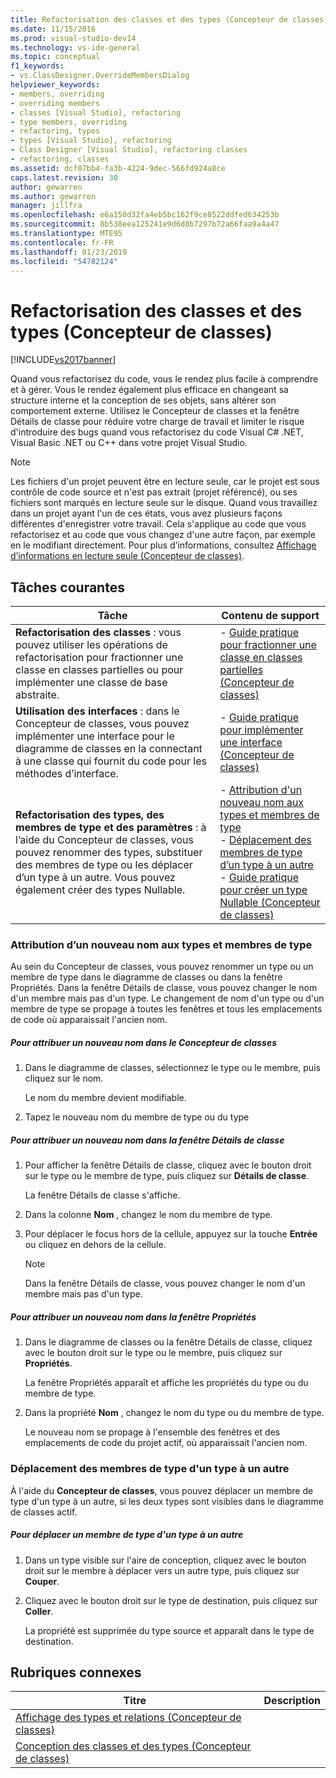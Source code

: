 ```yaml
---
title: Refactorisation des classes et des types (Concepteur de classes) | Microsoft Docs
ms.date: 11/15/2016
ms.prod: visual-studio-dev14
ms.technology: vs-ide-general
ms.topic: conceptual
f1_keywords:
- vs.ClassDesigner.OverrideMembersDialog
helpviewer_keywords:
- members, overriding
- overriding members
- classes [Visual Studio], refactoring
- type members, overriding
- refactoring, types
- types [Visual Studio], refactoring
- Class Designer [Visual Studio], refactoring classes
- refactoring, classes
ms.assetid: dcf07bb4-fa3b-4224-9dec-566fd924a8ce
caps.latest.revision: 30
author: gewarren
ms.author: gewarren
manager: jillfra
ms.openlocfilehash: e6a150d32fa4eb5bc162f9ce8522ddfed634253b
ms.sourcegitcommit: 8b538eea125241e9d6d8b7297b72a66faa9a4a47
ms.translationtype: MTE95
ms.contentlocale: fr-FR
ms.lasthandoff: 01/23/2019
ms.locfileid: "54782124"
---
```

# <a name="refactoring-classes-and-types-class-designer"></a>Refactorisation des classes et des types (Concepteur de classes)
[!INCLUDE[vs2017banner](../includes/vs2017banner.md)]

Quand vous refactorisez du code, vous le rendez plus facile à comprendre et à gérer. Vous le rendez également plus efficace en changeant sa structure interne et la conception de ses objets, sans altérer son comportement externe. Utilisez le Concepteur de classes et la fenêtre Détails de classe pour réduire votre charge de travail et limiter le risque d'introduire des bugs quand vous refactorisez du code Visual C# .NET, Visual Basic .NET ou C++ dans votre projet Visual Studio.  
  
> [!NOTE]
>  Les fichiers d'un projet peuvent être en lecture seule, car le projet est sous contrôle de code source et n'est pas extrait (projet référencé), ou ses fichiers sont marqués en lecture seule sur le disque. Quand vous travaillez dans un projet ayant l'un de ces états, vous avez plusieurs façons différentes d'enregistrer votre travail. Cela s'applique au code que vous refactorisez et au code que vous changez d'une autre façon, par exemple en le modifiant directement. Pour plus d’informations, consultez [Affichage d’informations en lecture seule (Concepteur de classes)](http://msdn.microsoft.com/33e2d3a9-1668-4d10-ae56-fa09b3156e0a).  
  
## <a name="common-tasks"></a>Tâches courantes  
  
|Tâche|Contenu de support|  
|----------|------------------------|  
|**Refactorisation des classes** : vous pouvez utiliser les opérations de refactorisation pour fractionner une classe en classes partielles ou pour implémenter une classe de base abstraite.|-   [Guide pratique pour fractionner une classe en classes partielles (Concepteur de classes)](../ide/how-to-split-a-class-into-partial-classes-class-designer.md)|  
|**Utilisation des interfaces** : dans le Concepteur de classes, vous pouvez implémenter une interface pour le diagramme de classes en la connectant à une classe qui fournit du code pour les méthodes d’interface.|-   [Guide pratique pour implémenter une interface (Concepteur de classes)](../ide/how-to-implement-an-interface-class-designer.md)|  
|**Refactorisation des types, des membres de type et des paramètres** : à l’aide du Concepteur de classes, vous pouvez renommer des types, substituer des membres de type ou les déplacer d’un type à un autre. Vous pouvez également créer des types Nullable.|-   [Attribution d'un nouveau nom aux types et membres de type](../ide/refactoring-classes-and-types-class-designer.md#RenamingTypesAndMembers)<br />-   [Déplacement des membres de type d’un type à un autre](../ide/refactoring-classes-and-types-class-designer.md#MovingTypeMembers)<br />-   [Guide pratique pour créer un type Nullable (Concepteur de classes)](../ide/how-to-create-a-nullable-type-class-designer.md)|  
  
###  <a name="RenamingTypesAndMembers"></a> Attribution d’un nouveau nom aux types et membres de type  
 Au sein du Concepteur de classes, vous pouvez renommer un type ou un membre de type dans le diagramme de classes ou dans la fenêtre Propriétés. Dans la fenêtre Détails de classe, vous pouvez changer le nom d'un membre mais pas d'un type. Le changement de nom d'un type ou d'un membre de type se propage à toutes les fenêtres et tous les emplacements de code où apparaissait l'ancien nom.  
  
##### <a name="to-rename-a-name-in-the-class-designer"></a>Pour attribuer un nouveau nom dans le Concepteur de classes  
  
1.  Dans le diagramme de classes, sélectionnez le type ou le membre, puis cliquez sur le nom.  
  
     Le nom du membre devient modifiable.  
  
2.  Tapez le nouveau nom du membre de type ou du type  
  
##### <a name="to-rename-a-name-in-the-class-details-window"></a>Pour attribuer un nouveau nom dans la fenêtre Détails de classe  
  
1.  Pour afficher la fenêtre Détails de classe, cliquez avec le bouton droit sur le type ou le membre de type, puis cliquez sur **Détails de classe**.  
  
     La fenêtre Détails de classe s'affiche.  
  
2.  Dans la colonne **Nom** , changez le nom du membre de type.  
  
3.  Pour déplacer le focus hors de la cellule, appuyez sur la touche **Entrée** ou cliquez en dehors de la cellule.  
  
    > [!NOTE]
    >  Dans la fenêtre Détails de classe, vous pouvez changer le nom d'un membre mais pas d'un type.  
  
##### <a name="to-rename-a-name-in-the-properties-window"></a>Pour attribuer un nouveau nom dans la fenêtre Propriétés  
  
1.  Dans le diagramme de classes ou la fenêtre Détails de classe, cliquez avec le bouton droit sur le type ou le membre, puis cliquez sur **Propriétés**.  
  
     La fenêtre Propriétés apparaît et affiche les propriétés du type ou du membre de type.  
  
2.  Dans la propriété **Nom** , changez le nom du type ou du membre de type.  
  
     Le nouveau nom se propage à l'ensemble des fenêtres et des emplacements de code du projet actif, où apparaissait l'ancien nom.  
  
###  <a name="MovingTypeMembers"></a> Déplacement des membres de type d'un type à un autre  
 À l'aide du **Concepteur de classes**, vous pouvez déplacer un membre de type d'un type à un autre, si les deux types sont visibles dans le diagramme de classes actif.  
  
##### <a name="to-move-a-type-member-from-one-type-to-another"></a>Pour déplacer un membre de type d'un type à un autre  
  
1.  Dans un type visible sur l'aire de conception, cliquez avec le bouton droit sur le membre à déplacer vers un autre type, puis cliquez sur **Couper**.  
  
2.  Cliquez avec le bouton droit sur le type de destination, puis cliquez sur **Coller**.  
  
     La propriété est supprimée du type source et apparaît dans le type de destination.  
  
## <a name="related-topics"></a>Rubriques connexes  
  
|Titre|Description|  
|-----------|-----------------|  
|[Affichage des types et relations (Concepteur de classes)](../ide/viewing-types-and-relationships-class-designer.md)||  
|[Conception des classes et des types (Concepteur de classes)](../ide/designing-classes-and-types-class-designer.md)||
